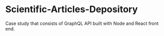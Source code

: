 # Scientific-Articles-Depository
Case study that consists of GraphQL API built with Node and React front end.
